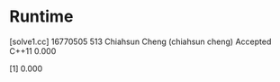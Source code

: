 # Runtime

[solve1.cc]
16770505    513 Chiahsun Cheng (chiahsun cheng)   Accepted  C++11   0.000


[1] 0.000
